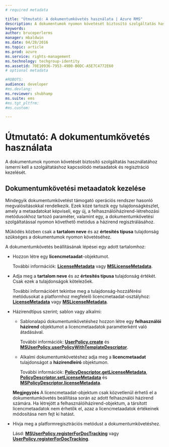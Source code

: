 ```yaml
---
# required metadata

title: "Útmutató: A dokumentumkövetés használata | Azure RMS"
description: A dokumentumok nyomon követését biztosító szolgáltatás használatához ismerni kell a szolgáltatáshoz kapcsolódó metaadatok és regisztráció kezelését.
keywords:
author: bruceperlerms
manager: mbaldwin
ms.date: 04/28/2016
ms.topic: article
ms.prod: azure
ms.service: rights-management
ms.technology: techgroup-identity
ms.assetid: 70E10936-7953-49B0-B0DC-A5E7C4772E60
# optional metadata

#ROBOTS:
audience: developer
#ms.devlang:
ms.reviewer: shubhamp
ms.suite: ems
#ms.tgt_pltfrm:
#ms.custom:

---
```


# Útmutató: A dokumentumkövetés használata

A dokumentumok nyomon követését biztosító szolgáltatás használatához ismerni kell a szolgáltatáshoz kapcsolódó metaadatok és regisztráció kezelését.

## Dokumentumkövetési metaadatok kezelése

Mindegyik dokumentumkövetést támogató operációs rendszer hasonló megvalósításokkal rendelkezik. Ezek közé tartozik egy tulajdonságkészlet, amely a metaadatokat képviseli, egy új, a felhasználóiházirend-létrehozási metódusokhoz tartozó paraméter, valamint egy, a dokumentumkövetési szolgáltatással nyomon követhető metódus a házirend regisztrálásához.

Működés közben csak a **tartalom neve** és az **értesítés típusa** tulajdonság szükséges a dokumentumok nyomon követéséhez.

A dokumentumkövetés beállításának lépései egy adott tartalomhoz:

-   Hozzon létre egy **licencmetaadat**-objektumot.

    További információk: [**LicenseMetadata**](/rights-management/sdk/4.2/api/android/com.microsoft.rightsmanagement#msipcthin2_licensemetadata_interface_java) vagy [**MSLicenseMetadata**](/rights-management/sdk/4.2/api/iOS/mslicensemetadata#msipcthin2_mslicensemetadata_class_objc).

-   Adja meg a **tartalom neve** és az **értesítés típusa** tulajdonság értékét. Csak ezek a tulajdonságok kötelezőek.

    További információért tekintse meg a tulajdonság-hozzáférési metódusokat a platformhoz megfelelő licencmetaadat-osztályhoz: [**LicenseMetadata**](/rights-management/sdk/4.2/api/android/com.microsoft.rightsmanagement#msipcthin2_licensemetadata_interface_java) vagy [**MSLicenseMetadata**](/rights-management/sdk/4.2/api/iOS/mslicensemetadata#msipcthin2_mslicensemetadata_class_objc).

-   Házirendtípus szerint; sablon vagy alkalmi:

    -   Sablonalapú dokumentumkövetéshez hozzon létre egy **felhasználói házirend** objektumot a licencmetaadatok paraméterként való átadásával.

        További információk: [**UserPolicy.create**](/rights-management/sdk/4.2/api/android/userpolicy#msipcthin2_userpolicy_class_java) és [**MSUserPolicy.userPolicyWithTemplateDescriptor**](/rights-management/sdk/4.2/api/iOS/msuserpolicy#msipcthin2_msuserpolicy_templatedescriptor_property_objc).

    -   Alkalmi dokumentumkövetéshez adja meg a **licencmetaadat** tulajdonságot a **házirendleíró** objektumon.

        További információk: [**PolicyDescriptor.getLicenseMetadata**](/rights-management/sdk/4.2/api/android/policydescriptor#msipcthin2_policydescriptor_interface_java), [**PolicyDescriptor.setLicenseMetadata**](/rights-management/sdk/4.2/api/android/policydescriptor#msipcthin2_policydescriptor_setlicensemetadata_java) és [**MSPolicyDescriptor.licenseMetadata**](/rights-management/sdk/4.2/api/iOS/mspolicydescriptor#msipcthin2_mspolicydescriptor_licensemetadata_property_objc).

    **Megjegyzés**  A licencmetaadat-objektum csak közvetlenül érhető el a dokumentumkövetés beállítása során az adott felhasználói házirend számára. Ha létrejött a felhasználóiházirend-objektum, a társított licencmetaadatok nem érhetők el, azaz a licencmetaadatok értékeinek módosítása nem fejt ki hatást.

     

-   Hívja meg a platformregisztrációs metódust a dokumentumkövetéshez.

    Lásd: [**MSUserPolicy.registerForDocTracking**](/rights-management/sdk/4.2/api/iOS/msuserpolicy#msipcthin2_msuserpolicy_registerfordoctracking_userid_authenticationcallback_completionblock_method_objc) vagy [**UserPolicy.registerForDocTracking**](/rights-management/sdk/4.2/api/iOS/msuserpolicy#msipcthin2_msuserpolicy_registerfordoctracking_userid_authenticationcallback_completionblock_method_objc).

 

 


<!--HONumber=Jun16_HO2-->


